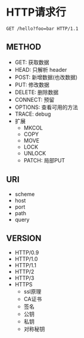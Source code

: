 # HTTP请求行

```HTTP
GET /hello?foo=bar HTTP/1.1
```

## METHOD

- GET: 获取数据
- HEAD: 只解析 header
- POST: 新增数据(也改数据)
- PUT: 修改数据
- DELETE: 删除数据
- CONNECT: 预留
- OPTIONS: 查看可用的方法
- TRACE: debug
- 扩展
  - MKCOL
  - COPY
  - MOVE
  - LOCK
  - UNLOCK
  - PATCH: 局部PUT

## URI

- scheme
- host
- port
- path
- query

## VERSION

- HTTP/0.9
- HTTP/1.0
- HTTP/1.1
- HTTP/2
- HTTP/3
- HTTPS
  - ssl原理
  - CA证书
  - 签名
  - 公钥
  - 私钥
  - 对称秘钥
